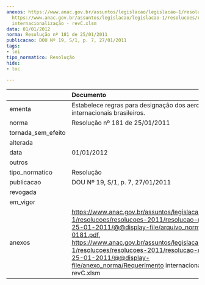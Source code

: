 ```yaml
---
anexos: https://www.anac.gov.br/assuntos/legislacao/legislacao-1/resolucoes/resolucoes-2011/resolucao-no-181-de-25-01-2011/@@display-file/arquivo_norma/RA2011-0181.pdf,
  https://www.anac.gov.br/assuntos/legislacao/legislacao-1/resolucoes/resolucoes-2011/resolucao-no-181-de-25-01-2011/@@display-file/anexo_norma/Requerimento
  internacionalização - revC.xlsm
data: 01/01/2012
norma: Resolução nº 181 de 25/01/2011
publicacao: DOU Nº 19, S/1, p. 7, 27/01/2011
tags:
- lei
tipo_normatico: Resolução
hide: 
- toc 
 
---
```


|                    | Documento                                                                                                                                                                                                                                                                                                                                                   |
|:-------------------|:------------------------------------------------------------------------------------------------------------------------------------------------------------------------------------------------------------------------------------------------------------------------------------------------------------------------------------------------------------|
| ementa             | Estabelece regras para designação dos aeroportos internacionais brasileiros.                                                                                                                                                                                                                                                                                |
| norma              | Resolução nº 181 de 25/01/2011                                                                                                                                                                                                                                                                                                                              |
| tornada_sem_efeito |                                                                                                                                                                                                                                                                                                                                                             |
| alterada           |                                                                                                                                                                                                                                                                                                                                                             |
| data               | 01/01/2012                                                                                                                                                                                                                                                                                                                                                  |
| outros             |                                                                                                                                                                                                                                                                                                                                                             |
| tipo_normatico     | Resolução                                                                                                                                                                                                                                                                                                                                                   |
| publicacao         | DOU Nº 19, S/1, p. 7, 27/01/2011                                                                                                                                                                                                                                                                                                                            |
| revogada           |                                                                                                                                                                                                                                                                                                                                                             |
| em_vigor           |                                                                                                                                                                                                                                                                                                                                                             |
| anexos             | https://www.anac.gov.br/assuntos/legislacao/legislacao-1/resolucoes/resolucoes-2011/resolucao-no-181-de-25-01-2011/@@display-file/arquivo_norma/RA2011-0181.pdf, https://www.anac.gov.br/assuntos/legislacao/legislacao-1/resolucoes/resolucoes-2011/resolucao-no-181-de-25-01-2011/@@display-file/anexo_norma/Requerimento internacionalização - revC.xlsm |
